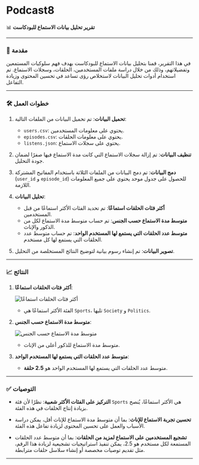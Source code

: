 # Podcast8
📊 **تقرير تحليل بيانات الاستماع للبودكاست**

---

### 🧾 **مقدمة**

في هذا التقرير، قمنا بتحليل بيانات الاستماع للبودكاست بهدف فهم سلوكيات المستمعين وتفضيلاتهم، وذلك من خلال دراسة ملفات المستخدمين، الحلقات، وسجلات الاستماع. تم استخدام أدوات تحليل البيانات لاستخلاص رؤى تساعد في تحسين المحتوى وزيادة التفاعل.

---

### 🛠️ **خطوات العمل**

1. **تحميل البيانات**: تم تحميل البيانات من الملفات التالية:

   * `users.csv`: يحتوي على معلومات المستخدمين.
   * `episodes.csv`: يحتوي على معلومات الحلقات.
   * `listens.json`: يحتوي على سجلات الاستماع.

2. **تنظيف البيانات**: تم إزالة سجلات الاستماع التي كانت مدة الاستماع فيها صفرًا لضمان جودة التحليل.

3. **دمج البيانات**: تم دمج البيانات من الملفات الثلاثة باستخدام المفاتيح المشتركة (`user_id` و `episode_id`) للحصول على جدول موحد يحتوي على جميع المعلومات اللازمة.

4. **تحليل البيانات**:

   * **أكثر فئات الحلقات استماعًا**: تم تحديد الفئات الأكثر استماعًا من قبل المستخدمين.
   * **متوسط مدة الاستماع حسب الجنس**: تم حساب متوسط مدة الاستماع لكل من الذكور والإناث.
   * **متوسط عدد الحلقات التي يستمع لها المستخدم الواحد**: تم حساب متوسط عدد الحلقات التي يستمع لها كل مستخدم.

5. **تصوير البيانات**: تم إنشاء رسوم بيانية لتوضيح النتائج المستخلصة من التحليل.

---

### 📈 **النتائج**

1. **أكثر فئات الحلقات استماعًا**:

   ![أكثر فئات الحلقات استماعًا](sandbox:/mnt/data/top_categories.png)

   * الفئة الأكثر استماعًا هي `Sports`، تليها `Society` و `Politics`.

2. **متوسط مدة الاستماع حسب الجنس**:

   ![متوسط مدة الاستماع حسب الجنس](sandbox:/mnt/data/duration_by_gender.png)

   * متوسط مدة الاستماع للذكور أعلى من الإناث.

3. **متوسط عدد الحلقات التي يستمع لها المستخدم الواحد**:

   * متوسط عدد الحلقات التي يستمع لها المستخدم الواحد هو **2.5 حلقة**.

---

### ✅ **التوصيات**

* **التركيز على الفئات الأكثر شعبية**: نظرًا لأن فئة `Sports` هي الأكثر استماعًا، يُنصح بزيادة إنتاج الحلقات في هذه الفئة.

* **تحسين تجربة الاستماع للإناث**: بما أن متوسط مدة الاستماع للإناث أقل، يمكن دراسة الأسباب والعمل على تحسين المحتوى لزيادة تفاعل هذه الفئة.

* **تشجيع المستخدمين على الاستماع لمزيد من الحلقات**: بما أن متوسط عدد الحلقات المستمعة لكل مستخدم هو 2.5، يمكن تنفيذ استراتيجيات تشجيعية لزيادة هذا الرقم، مثل تقديم توصيات مخصصة أو إنشاء سلاسل حلقات مترابطة.

---
